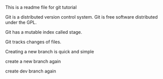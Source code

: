 This is a readme file for git tutorial

Git is a distributed version control system.
Git is free software distributed under the GPL.

Git has a mutable index called stage.

Git tracks changes of files.

Creating a new branch is quick and simple

create a new branch again

create dev branch again
